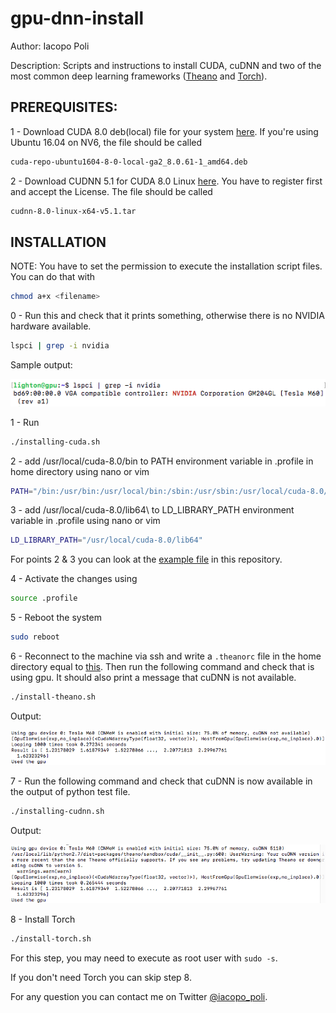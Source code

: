 # gpu-dnn-install
Author: Iacopo Poli

Description: Scripts and instructions to install CUDA, cuDNN and two of the most common deep learning frameworks ([Theano](http://deeplearning.net/software/theano/) and [Torch](http://torch.ch)).

## PREREQUISITES:

1 - Download CUDA 8.0 deb(local) file for your system [here](https://developer.nvidia.com/cuda-downloads). If you're using Ubuntu 16.04 on NV6, the file should be called

```bash
cuda-repo-ubuntu1604-8-0-local-ga2_8.0.61-1_amd64.deb
```

2 - Download CUDNN 5.1 for CUDA 8.0 Linux [here](https://developer.nvidia.com/rdp/cudnn-download). You have to register first and accept the License. The file should be called
        
```bash
cudnn-8.0-linux-x64-v5.1.tar
```

## INSTALLATION

NOTE: You have to set the permission to execute the installation script files. You can do that with 

```bash 
chmod a+x <filename>
```

0 - Run this and check that it prints something, otherwise there is no NVIDIA hardware available.

```bash
lspci | grep -i nvidia
```

Sample output:

![alt text](Img/NVIDIA-hardware.png "Sample output lspci")

   
1 - Run 

```bash
./installing-cuda.sh
```

2 - add /usr/local/cuda-8.0/bin to PATH environment variable in .profile in home directory using nano or vim

```bash
PATH="/bin:/usr/bin:/usr/local/bin:/sbin:/usr/sbin:/usr/local/cuda-8.0/bin"
```

3 - add /usr/local/cuda-8.0/lib64\ to LD_LIBRARY_PATH environment variable in .profile using nano or vim
   
```bash
LD_LIBRARY_PATH="/usr/local/cuda-8.0/lib64"
```

For points 2 & 3 you can look at the [example file](https://github.com/iacolippo/gpu-dnn-install/blob/master/.profile) in this repository.

4 - Activate the changes using

```bash
source .profile
```

5 - Reboot the system
        
```bash
sudo reboot
```
        
6 - Reconnect to the machine via ssh and write a ```.theanorc``` file in the home directory equal to [this](https://github.com/iacolippo/gpu-dnn-install/blob/master/.theanorc). Then run the following command and check that is using gpu. It should also print a message that cuDNN is not available.
        
```bash
./install-theano.sh
```

Output:

![alt text](Img/using-gpu.png "Sample output gpu usage")

7 - Run the following command and check that cuDNN is now available in the output of python test file.
        
```bash
./installing-cudnn.sh
```

Output:

![alt text](Img/using-cudnn.png "Sample output using cudnn and gpu")

        
8 - Install Torch

```bash
./install-torch.sh
```

For this step, you may need to execute as root user with ```sudo -s```.

If you don't need Torch you can skip step 8.

For any question you can contact me on Twitter [@iacopo_poli](https://twitter.com/iacopo_poli).